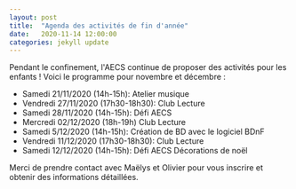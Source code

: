 ```yaml
---
layout: post
title:  "Agenda des activités de fin d'année"
date:   2020-11-14 12:00:00
categories: jekyll update
---
```


Pendant le confinement, l'AECS continue de proposer des activités pour les enfants ! Voici le programme pour novembre et décembre :

* Samedi 21/11/2020 (14h-15h): Atelier musique
* Vendredi 27/11/2020 (17h30-18h30): Club Lecture
* Samedi 28/11/2020 (14h-15h): Défi AECS
* Mercredi 02/12/2020 (18h-19h) Club Lecture
* Samedi 5/12/2020 (14h-15h): Création de BD avec le logiciel BDnF
* Vendredi 11/12/2020 (17h30-18h30): Club Lecture
* Samedi 12/12/2020 (14h-15h):  Défi AECS Décorations de noël

Merci de prendre contact avec Maëlys et Olivier pour vous inscrire et obtenir des informations détaillées.

